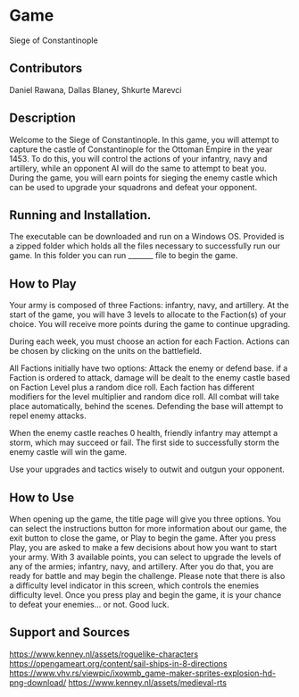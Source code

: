 # Game

Siege of Constantinople

## Contributors

Daniel Rawana, Dallas Blaney, Shkurte Marevci

## Description

Welcome to the Siege of Constantinople. In this game, you will attempt to capture the castle of Constantinople for the Ottoman Empire in the year 1453. To do this, you will control the actions of your infantry, navy and artillery, while an opponent AI will do the same to attempt to beat you. During the game, you will earn points for sieging the enemy castle which can be used to upgrade your squadrons and defeat your opponent. 

## Running and Installation.

The executable can be downloaded and run on a Windows OS. Provided is a zipped folder which holds all the files necessary to successfully run our game. In this folder you can run _______ file to begin the game. 

## How to Play

Your army is composed of three Factions: infantry, navy, and artillery.
At the start of the game, you will have 3 levels  to allocate to the Faction(s) of your choice.
You will receive more points during the game to continue upgrading.

During each week, you must choose an action for each Faction. 
Actions can be chosen by clicking on the units on the battlefield. 

All Factions initially have two options:  Attack the enemy or defend base. 
if a Faction is ordered to attack, damage will be dealt to the enemy
castle based on Faction Level plus a random dice roll. 
Each faction has different modifiers for the level multiplier and random dice roll.
All combat will take place automatically, behind the scenes.
Defending the base will attempt to repel enemy attacks.

When the enemy castle reaches 0 health, friendly infantry may attempt a storm,
which may succeed or fail. The first side to successfully storm
the enemy castle will win the game.

Use your upgrades and tactics wisely to outwit and outgun your opponent. 

## How to Use

When opening up the game, the title page will give you three options. You can select the instructions button for more information about our game, the exit button to close the game, or Play to begin the game. 
After you press Play, you are asked to make a few decisions about how you want to start your army. With 3 available points, you can select to upgrade the levels of any of the armies;  infantry, navy, and artillery. 
After you do that, you are ready for battle and may begin the challenge. Please note that there is also a difficulty level indicator in this screen, which controls the enemies difficulty level.
Once you press play and begin the game, it is your chance to defeat your enemies... or not. Good luck. 

## Support and Sources

https://www.kenney.nl/assets/roguelike-characters
https://opengameart.org/content/sail-ships-in-8-directions
https://www.vhv.rs/viewpic/ixowmb_game-maker-sprites-explosion-hd-png-download/
https://www.kenney.nl/assets/medieval-rts 


